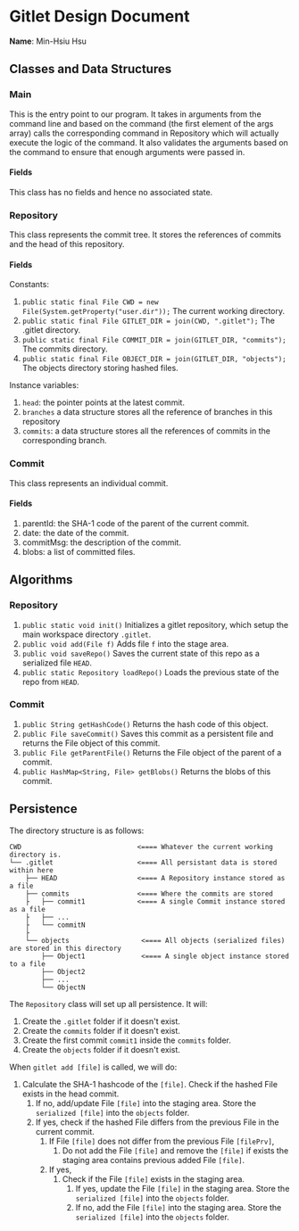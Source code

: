 # Gitlet Design Document

**Name**: Min-Hsiu Hsu

## Classes and Data Structures

### Main
This is the entry point to our program. 
It takes in arguments from the command line and 
based on the command (the first element of the args array) 
calls the corresponding command in Repository 
which will actually execute the logic of the command. 
It also validates the arguments based on the command 
to ensure that enough arguments were passed in.

#### Fields

This class has no fields and hence no associated state.


### Repository

This class represents the commit tree. 
It stores the references of commits and the head of this repository.

#### Fields

Constants:
1. `public static final File CWD = new File(System.getProperty("user.dir"));` The current working directory.
2. `public static final File GITLET_DIR = join(CWD, ".gitlet");` The .gitlet directory.
3. `public static final File COMMIT_DIR = join(GITLET_DIR, "commits");` The commits directory.
4. `public static final File OBJECT_DIR = join(GITLET_DIR, "objects");` The objects directory storing hashed files.

Instance variables:
1. `head`: the pointer points at the latest commit.
2. `branches` a data structure stores all the reference of branches in this repository
3. `commits`: a data structure stores all the references of commits in the corresponding branch.


### Commit

This class represents an individual commit.

#### Fields

1. parentId: the SHA-1 code of the parent of the current commit.
2. date: the date of the commit. 
3. commitMsg: the description of the commit.
4. blobs: a list of committed files.

## Algorithms

### Repository

1. `public static void init()` Initializes a gitlet repository, which setup the main workspace directory `.gitlet`.
2. `public void add(File f)` Adds file `f` into the stage area.
3. `public void saveRepo()` Saves the current state of this repo as a serialized file `HEAD`.
4. `public static Repository loadRepo()` Loads the previous state of the repo from `HEAD`.

### Commit

1. `public String getHashCode()` Returns the hash code of this object.
2. `public File saveCommit()` Saves this commit as a persistent file and returns the File object of this commit.
3. `public File getParentFile()` Returns the File object of the parent of a commit.
4. `public HashMap<String, File> getBlobs()` Returns the blobs of this commit.

## Persistence

The directory structure is as follows:
```
CWD                             <==== Whatever the current working directory is.
└── .gitlet                     <==== All persistant data is stored within here
    ├── HEAD                    <==== A Repository instance stored as a file
    ├── commits                 <==== Where the commits are stored
    ├   ├── commit1             <==== A single Commit instance stored as a file
    ├   ├── ...  
    ├   └── commitN              
    ├
    └── objects                  <==== All objects (serialized files) are stored in this directory
        ├── Object1              <==== A single object instance stored to a file
        ├── Object2
        ├── ...
        └── ObjectN
```

The `Repository` class will set up all persistence. It will:
1. Create the `.gitlet` folder if it doesn't exist.
2. Create the `commits` folder if it doesn't exist.
3. Create the first commit `commit1` inside the `commits` folder.
4. Create the `objects` folder if it doesn't exist.

When `gitlet add [file]` is called, we will do:
1. Calculate the SHA-1 hashcode of the `[file]`. Check if the hashed File exists in the head commit.
   1. If no, add/update File `[file]` into the staging area. Store the `serialized [file]` into the `objects` folder.
   2. If yes, check if the hashed File differs from the previous File in the current commit.
      1. If File `[file]` does not differ from the previous File `[filePrv]`,
         1. Do not add the File `[file]` and remove the `[file]` if exists the staging area contains previous added File `[file]`.
      2. If yes,
         1. Check if the File `[file]` exists in the staging area.
            1. If yes, update the File `[file]` in the staging area. Store the `serialized [file]` into the `objects` folder.
            2. If no, add the File `[file]` into the staging area. Store the `serialized [file]` into the `objects` folder.
